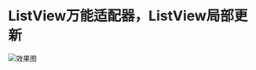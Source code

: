 # ListView万能适配器，ListView局部更新
![效果图](https://github.com/linglongxin24/ListViewUpdate/blob/master/screenshorts/%E6%95%88%E6%9E%9C%E5%9B%BE.gif)
